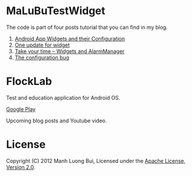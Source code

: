 # MaLuBuTestWidget

The code is part of four posts tutorial that you can find in my blog.
  
1. [Android App Widgets and their Configuration](http://malubu.wordpress.com/2012/06/02/android-app-widgets-and-their-configuration/)
2. [One update for widget](http://malubu.wordpress.com/2012/06/03/one-update-for-widget/)
3. [Take your time – Widgets and AlarmManager](http://malubu.wordpress.com/2012/06/05/take-your-time-widgets-and-alarmmanager/)
4. [The configuration bug](http://malubu.wordpress.com/2012/06/13/the-configuration-bug/)

# FlockLab

Test and education application for Android OS.

[Google Play](https://play.google.com/store/apps/details?id=app.luong.android.flocklab)

Upcoming blog posts and Youtube video.

# License

Copyright (C) 2012 Manh Luong Bui, Licensed under the [Apache License, Version 2.0](http://www.apache.org/licenses/LICENSE-2.0).
